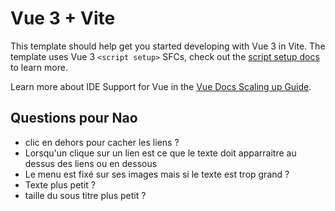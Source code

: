 # Vue 3 + Vite

This template should help get you started developing with Vue 3 in Vite. The template uses Vue 3 `<script setup>` SFCs, check out the [script setup docs](https://v3.vuejs.org/api/sfc-script-setup.html#sfc-script-setup) to learn more.

Learn more about IDE Support for Vue in the [Vue Docs Scaling up Guide](https://vuejs.org/guide/scaling-up/tooling.html#ide-support).

## Questions pour Nao

- clic en dehors pour cacher les liens ?
- Lorsqu'un clique sur un lien est ce que le texte doit apparraitre au dessus des liens ou en dessous
- Le menu est fixé sur ses images mais si le texte est trop grand ?
- Texte plus petit ?
- taille du sous titre plus petit ?
